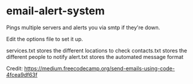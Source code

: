 # email-alert-system
Pings multiple servers and alerts you via smtp if they're down.

Edit the options file to set it up.

services.txt stores the different locations to check
contacts.txt stores the different people to notify
alert.txt stores the automated message format

Credit:
https://medium.freecodecamp.org/send-emails-using-code-4fcea9df63f
